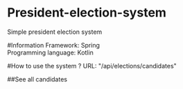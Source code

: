 # President-election-system
Simple president election system

#Information
Framework: Spring  
Programming language: Kotlin  

#How to use the system ? 
URL: "/api/elections/candidates"

##See all candidates


